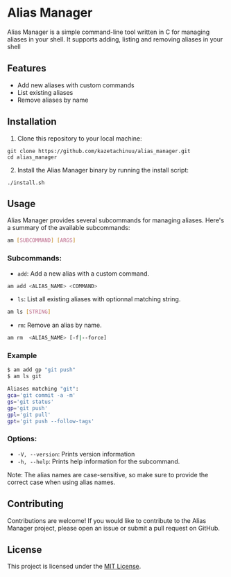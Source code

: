 
# Alias Manager

Alias Manager is a simple command-line tool written in C for managing aliases in your shell. It supports adding, listing and removing aliases in your shell

## Features

- Add new aliases with custom commands
- List existing aliases
- Remove aliases by name


## Installation


1. Clone this repository to your local machine:


```shell
git clone https://github.com/kazetachinuu/alias_manager.git
cd alias_manager
```

2. Install the Alias Manager binary by running the install script:

```shell
./install.sh
```



## Usage

Alias Manager provides several subcommands for managing aliases. Here's a summary of the available subcommands:



```sh
am [SUBCOMMAND] [ARGS]
```


### Subcommands:

- `add`: Add a new alias with a custom command.


```sh
am add <ALIAS_NAME> <COMMAND>
```


- `ls`: List all existing aliases with optionnal matching string.


```sh
am ls [STRING]
```

- `rm`: Remove an alias by name.

```sh
am rm  <ALIAS_NAME> [-f|--force]
```
### Example

```sh
$ am add gp "git push"
$ am ls git

Aliases matching "git":
gca='git commit -a -m'
gs='git status'
gp='git push'
gpl='git pull'
gpt='git push --follow-tags'
```
### Options:

- `-V, --version`: Prints version information
- `-h, --help`: Prints help information for the subcommand.



Note: The alias names are case-sensitive, so make sure to provide the correct case when using alias names.


## Contributing

Contributions are welcome! If you would like to contribute to the Alias Manager project, please open an issue or submit a pull request on GitHub.

## License

This project is licensed under the [MIT License](LICENSE).

